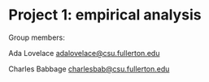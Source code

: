 # Project 1: empirical analysis

Group members:

Ada Lovelace adalovelace@csu.fullerton.edu

Charles Babbage charlesbab@csu.fullerton.edu
